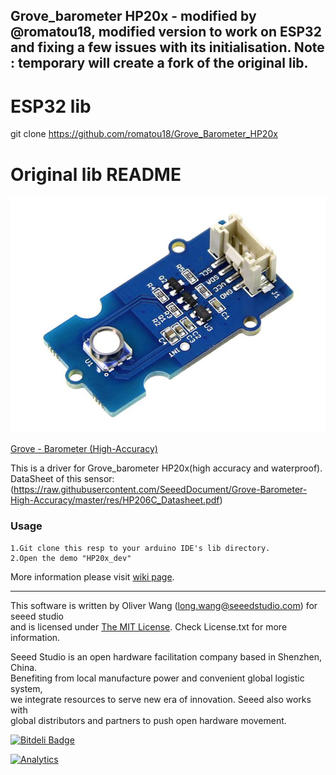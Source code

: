 Grove_barometer HP20x - modified by @romatou18, modified version to work on ESP32 and fixing a few issues with its initialisation.
Note : temporary will create a fork of the original lib.
------------

# ESP32 lib
git clone https://github.com/romatou18/Grove_Barometer_HP20x


# Original lib README
![](https://raw.githubusercontent.com/SeeedDocument/Grove-Barometer-High-Accuracy/master/img/Grove-Barometer-High-Accuracy.jpg)

[Grove - Barometer (High-Accuracy)](https://www.seeedstudio.com/Grove-Barometer-%28High-Accuracy%29-p-1865.html)


  This is a driver for Grove_barometer HP20x(high accuracy and waterproof).
  DataSheet of this sensor:(https://raw.githubusercontent.com/SeeedDocument/Grove-Barometer-High-Accuracy/master/res/HP206C_Datasheet.pdf)

### Usage
    1.Git clone this resp to your arduino IDE's lib directory.
	2.Open the demo "HP20x_dev"

More information please visit [wiki page](http://wiki.seeedstudio.com/Grove-Barometer-High-Accuracy/).

----

This software is written by Oliver Wang (long.wang@seeedstudio.com) for seeed studio<br>
and is licensed under [The MIT License](http://opensource.org/licenses/mit-license.php). Check License.txt for more information.<br>


Seeed Studio is an open hardware facilitation company based in Shenzhen, China. <br>
Benefiting from local manufacture power and convenient global logistic system, <br>
we integrate resources to serve new era of innovation. Seeed also works with <br>
global distributors and partners to push open hardware movement.<br>

[![Bitdeli Badge](https://d2weczhvl823v0.cloudfront.net/Seeed-Studio/mesh_bee/trend.png)](https://bitdeli.com/free "Bitdeli Badge")

[![Analytics](https://ga-beacon.appspot.com/UA-46589105-3/Mesh_Bee)](https://github.com/igrigorik/ga-beacon)

